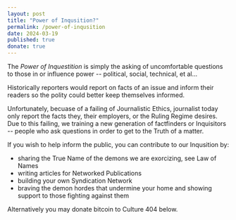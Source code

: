 ```yaml
---
layout: post
title: "Power of Inqusition?"
permalink: /power-of-inqusition
date: 2024-03-19
published: true
donate: true
---
```

The _Power of Inquestition_ is simply the asking of uncomfortable questions to those in or influence power -- political, social, technical, et al...

Historically reporters would report on facts of an issue and inform their readers so the polity could better keep themselves informed. 

Unfortunately, becuase of a failing of Journalistic Ethics, journalist today only report the facts they, their employers, or the Ruling Regime desires. Due to this failing, we training a new generation of factfinders or Inquisitors -- people who ask questions in order to get to the Truth of a matter. 

If you wish to help inform the public, you can contribute to our Inqusition by:

- sharing the True Name of the demons we are exorcizing, see Law of Names
- writing articles for Networked Publications
- building your own Syndication Network
- braving the demon hordes that undermine your home and showing support to those fighting against them

Alternatively you may donate bitcoin to Culture 404 below.


